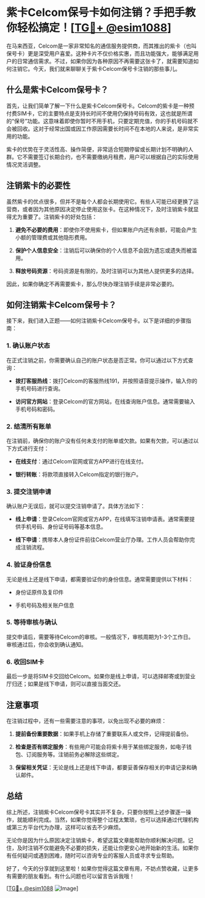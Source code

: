 # 紫卡Celcom保号卡如何注销？手把手教你轻松搞定！[[TG💪+ @esim1088](https://t.me/s/esim1088)]

在马来西亚，Celcom是一家非常知名的通信服务提供商，而其推出的紫卡（也叫保号卡）更是深受用户喜爱。这种卡片不仅价格实惠，而且功能强大，能够满足用户的日常通信需求。不过，如果你因为各种原因不再需要这张卡了，就需要知道如何注销它。今天，我们就来聊聊关于紫卡Celcom保号卡注销的那些事儿。

## 什么是紫卡Celcom保号卡？

首先，让我们简单了解一下什么是紫卡Celcom保号卡。Celcom的紫卡是一种预付费SIM卡，它的主要特点是支持长时间不使用仍保持号码有效，这也就是所谓的“保号”功能。这意味着即使你暂时不用手机，只要定期充值，你的手机号码就不会被回收。这对于经常出国或因工作原因需要长时间不在本地的人来说，是非常实用的功能。

紫卡的优势在于灵活性高、操作简便，非常适合短期停留或长期计划不明确的人群。它不需要签订长期合约，也不需要缴纳月租费，用户可以根据自己的实际使用情况灵活调整。

## 注销紫卡的必要性

虽然紫卡的优点很多，但并不是每个人都会长期使用它。有些人可能已经更换了运营商，或者因为其他原因决定停止使用这张卡。在这种情况下，及时注销紫卡就显得尤为重要了。注销紫卡的好处包括：

1. **避免不必要的费用**：即使你不使用紫卡，但如果账户内还有余额，可能会产生小额的管理费或其他隐形费用。
   
2. **保护个人信息安全**：注销后可以确保你的个人信息不会因为遗忘或遗失而被滥用。

3. **释放号码资源**：号码资源是有限的，及时注销可以为其他人提供更多的选择。

因此，如果你确定不再需要紫卡，那么尽快办理注销手续是非常必要的。

## 如何注销紫卡Celcom保号卡？

接下来，我们进入正题——如何注销紫卡Celcom保号卡。以下是详细的步骤指南：

### 1. 确认账户状态

在正式注销之前，你需要确认自己的账户状态是否正常。你可以通过以下方式查询：

- **拨打客服热线**：拨打Celcom的客服热线191，并按照语音提示操作，输入你的手机号码进行查询。
  
- **访问官方网站**：登录Celcom的官方网站，在线查询账户信息。通常需要输入手机号码和密码。

### 2. 结清所有账单

在注销前，确保你的账户没有任何未支付的账单或欠款。如果有欠款，可以通过以下方式进行支付：

- **在线支付**：通过Celcom官网或官方APP进行在线支付。
  
- **银行转账**：将款项直接转入Celcom指定的银行账户。

### 3. 提交注销申请

确认账户无误后，就可以提交注销申请了。具体方法如下：

- **线上申请**：登录Celcom官网或官方APP，在线填写注销申请表。通常需要提供手机号码、身份证号码等基本信息。

- **线下申请**：携带本人身份证件前往Celcom营业厅办理。工作人员会帮助你完成注销流程。

### 4. 验证身份信息

无论是线上还是线下申请，都需要验证你的身份信息。通常需要提供以下材料：

- 身份证原件及复印件
  
- 手机号码及相关账户信息

### 5. 等待审核与确认

提交申请后，需要等待Celcom的审核。一般情况下，审核周期为1-3个工作日。审核通过后，你会收到确认通知。

### 6. 收回SIM卡

最后一步是将SIM卡交回给Celcom。如果你是线上申请，可以选择邮寄或到营业厅归还；如果是线下申请，则可以直接当面交还。

## 注意事项

在注销过程中，还有一些需要注意的事项，以免出现不必要的麻烦：

1. **提前备份重要数据**：如果手机上存储了重要联系人或文件，记得提前备份。

2. **检查是否有绑定服务**：有些用户可能会将紫卡用于某些绑定服务，如电子钱包、订阅服务等。注销前务必解除这些绑定。

3. **保留相关凭证**：无论是线上还是线下申请，都要妥善保存相关的申请记录和确认邮件。

## 总结

综上所述，注销紫卡Celcom保号卡其实并不复杂，只要你按照上述步骤逐一操作，就能顺利完成。当然，如果你觉得整个过程太繁琐，也可以选择通过代理机构或第三方平台代为办理，这样可以省去不少麻烦。

无论你是因为什么原因决定注销紫卡，希望这篇文章能帮助你顺利解决问题。记住，及时注销不仅能避免不必要的损失，还能让你更安心地开始新的生活。如果你有任何疑问或遇到困难，随时可以咨询专业的客服人员或寻求专业帮助。

好了，今天的分享就到这里啦！如果你觉得这篇文章有用，不妨点赞收藏，让更多有需要的朋友看到。有什么问题也可以留言告诉我哦！

[[TG💪+ @esim1088](https://t.me/s/esim1088) ![Image](https://i.postimg.cc/4NQfJmqS/Snipaste-2025-05-13-00-14-12.png)]